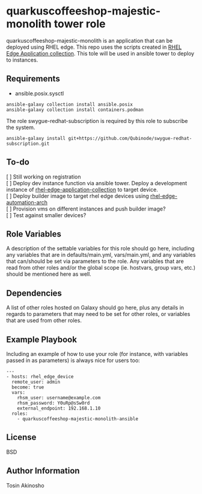 quarkuscoffeeshop-majestic-monolith tower role
=========

quarkuscoffeeshop-majestic-monolith is an application that can be deployed using RHEL edge.  This repo uses the scripts created in [RHEL Edge Application collection](https://github.com/tosin2013/rhel-edge-application-collection). This tole will be used in ansible tower to deploy to instances.

Requirements
------------
* ansible.posix.sysctl
```
ansible-galaxy collection install ansible.posix
ansible-galaxy collection install containers.podman
```

The role swygue-redhat-subscription is required by this role to subscribe the system.
```
ansible-galaxy install git+https://github.com/Qubinode/swygue-redhat-subscription.git
```

To-do
-----
[ ] Still working on registration  
[ ] Deploy dev instance function via ansible tower. Deploy a development instance of [rhel-edge-application-collection](https://github.com/tosin2013/rhel-edge-application-collection) to target device.  
[ ] Deploy builder image to target rhel edge devices using [rhel-edge-automation-arch](https://github.com/redhat-cop/rhel-edge-automation-arch)  
[ ] Provision vms on different instances and push builder image?  
[ ] Test against smaller devices?

Role Variables
--------------

A description of the settable variables for this role should go here, including any variables that are in defaults/main.yml, vars/main.yml, and any variables that can/should be set via parameters to the role. Any variables that are read from other roles and/or the global scope (ie. hostvars, group vars, etc.) should be mentioned here as well.

Dependencies
------------

A list of other roles hosted on Galaxy should go here, plus any details in regards to parameters that may need to be set for other roles, or variables that are used from other roles.

Example Playbook
----------------

Including an example of how to use your role (for instance, with variables passed in as parameters) is always nice for users too:

    ---
    - hosts: rhel_edge_device
      remote_user: admin
      become: true
      vars: 
        rhsm_user: username@example.com
        rhsm_password: Y0uRp@sSw0rd
        external_endpoint: 192.168.1.10
      roles:
        - quarkuscoffeeshop-majestic-monolith-ansible

License
-------

BSD

Author Information
------------------

Tosin Akinosho

